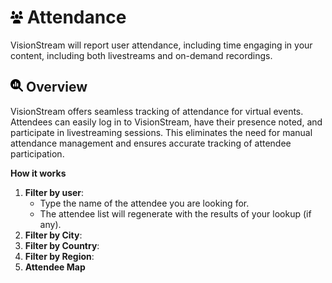 # <img src="https://raw.githubusercontent.com/vishaldhole173/pro-stream-documentation/main/fontawesome/svgs/solid/users.svg" width="20" height="20"> Attendance

VisionStream will report user attendance, including time engaging in your content, including both livestreams and on-demand recordings.

## <img src="https://raw.githubusercontent.com/vishaldhole173/pro-stream-documentation/main/fontawesome/svgs/solid/magnifying-glass-chart.svg" width="20" height="20"> Overview

VisionStream offers seamless tracking of attendance for virtual events. Attendees can easily log in to VisionStream, have their presence noted, and participate in livestreaming sessions. This eliminates the need for manual attendance management and ensures accurate tracking of attendee participation.

**How it works**

1. **Filter by user**:
    - Type the name of the attendee you are looking for.
    - The attendee list will regenerate with the results of your lookup (if any).
2. **Filter by City**:
3. **Filter by Country**:
4. **Filter by Region**:
5. **Attendee Map**
